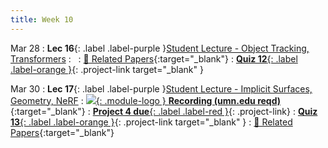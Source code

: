 ```yaml
---
title: Week 10
---
```


Mar 28
: **Lec 16**{: .label .label-purple }[Student Lecture - Object Tracking, Transformers](/CSCI5980-Spr23-DeepRob/assets/slides/minn_deeprob_16_transformers_object_tracking.pdf)
: &nbsp;
  : [📃 Related Papers](/CSCI5980-Spr23-DeepRob/papers/){:target="_blank"}
: [**Quiz 12**{: .label .label-orange }](https://www.gradescope.com/courses/481744){: .project-link target="_blank" }
  <!-- : [Solution](#) -->

Mar 30
: **Lec 17**{: .label .label-purple }[Student Lecture - Implicit Surfaces, Geometry, NeRF](/CSCI5980-Spr23-DeepRob/assets/slides/minn_deeprob_17_implicit_surfaces_geometry_NeRF.pdf)
  : [![](/CSCI5980-Spr23-DeepRob/assets/logos/yt_icon_rgb.png){: .module-logo } **Recording (umn.edu reqd)**](https://drive.google.com/file/d/1eYVohy__Zgd1UjzXQqa9nnkTFQ6Ezwgh/view?usp=share_link){:target="_blank"}
: [**Project 4 due**{: .label .label-red }](/CSCI5980-Spr23-DeepRob/projects/project4){: .project-link}
: [**Quiz 13**{: .label .label-orange }](https://www.gradescope.com/courses/481744){: .project-link target="_blank" }
  : [📃 Related Papers](/CSCI5980-Spr23-DeepRob/papers/){:target="_blank"}
  <!-- : [3.1](#), [2.2](#), [2.3](#) -->

<!-- Mar 17
: **Dis 10**{: .label .label-blue }[Paper discussion: Deep Filters](#) -->
